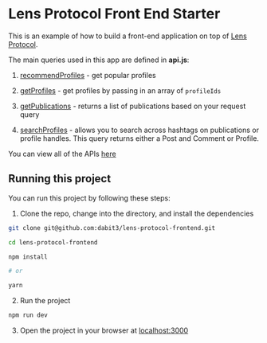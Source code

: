 # Lens Protocol Front End Starter

This is an example of how to build a front-end application on top of [Lens Protocol](https://docs.lens.xyz/docs).

The main queries used in this app are defined in __api.js__:

1. [recommendProfiles](https://docs.lens.xyz/docs/recommended-profiles#api-details) - get popular profiles

2. [getProfiles](https://docs.lens.xyz/docs/get-profiles) - get profiles by passing in an array of `profileIds`

3. [getPublications](https://docs.lens.xyz/docs/get-publications) - returns a list of publications based on your request query

4. [searchProfiles](https://docs.lens.xyz/docs/search-profiles-and-publications) - allows you to search across hashtags on publications or profile handles. This query returns either a Post and Comment or Profile.

You can view all of the APIs [here](https://docs.lens.xyz/docs/introduction)

## Running this project

You can run this project by following these steps:

1. Clone the repo, change into the directory, and install the dependencies

```sh
git clone git@github.com:dabit3/lens-protocol-frontend.git

cd lens-protocol-frontend

npm install

# or

yarn
```

2. Run the project

```sh
npm run dev
```

3. Open the project in your browser at [localhost:3000](http://localhost:3000/)